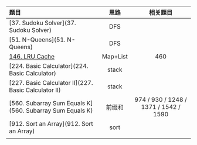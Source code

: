 | 题目                                                      |   思路   |               相关题目                |
| :-------------------------------------------------------- | :------: | :-----------------------------------: |
| [37. Sudoku Solver](37. Sudoku Solver)                    |   DFS    |                                       |
| [51. N-Queens](51. N-Queens)                              |   DFS    |                                       |
| [146. LRU Cache](https://leetcode.cn/problems/lru-cache/) | Map+List |                  460                  |
| [224. Basic Calculator](224. Basic Calculator)            |  stack   |                                       |
| [227. Basic Calculator II](227. Basic Calculator II)      |  stack   |                                       |
| [560. Subarray Sum Equals K](560. Subarray Sum Equals K)  |  前缀和  | 974 / 930 / 1248 / 1371 / 1542 / 1590 |
| [912. Sort an Array](912. Sort an Array)                  |   sort   |                                       |
|                                                           |          |                                       |
